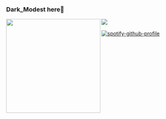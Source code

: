 ### Dark_Modest here👋
<img align="left" src="https://github-readme-stats.vercel.app/api/top-langs/?username=DarkModest" height=255>
<img align="left" src="https://github-readme-stats.vercel.app/api?username=DarkModest&include_all_commits=true&count_private-true&custom_title=Dark_Modest'%20GitHub%20Stats&line_height=30&show_icons=true&hide_border=false&bg_color=ffffff&title_color=000000&icon_color=000000&text_color=463467"><br>

[![spotify-github-profile](https://spotify-github-profile.vercel.app/api/view?uid=31mpag3knqjarswtsram53mduc54&cover_image=true&theme=default&show_offline=false&background_color=000000&interchange=false&bar_color_cover=true)](https://github.com/kittinan/spotify-github-profile)
